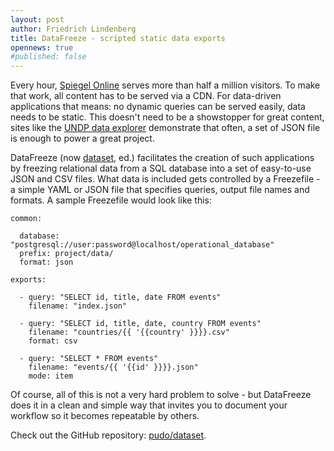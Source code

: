 ```yaml
---
layout: post
author: Friedrich Lindenberg
title: DataFreeze - scripted static data exports
opennews: true
#published: false
---
```


Every hour, [Spiegel Online](http://spiegel.de) serves more than half a million visitors. To
make that work, all content has to be served via a CDN. For data-driven 
applications that means: no dynamic queries can be served easily, data 
needs to be static. This doesn't need to be a showstopper for great
content, sites like the [UNDP data explorer](http://open.undp.org/)
demonstrate that often, a set of JSON file is enough to power a great
project. 

DataFreeze (now [dataset](https://github.com/pudo/dataset), ed.) facilitates
the creation of such applications by freezing relational data from a 
SQL database into a set of easy-to-use JSON and CSV files. What data is
included gets controlled by a Freezefile - a simple YAML or JSON file
that specifies queries, output file names and formats. A sample
Freezefile would look like this:
  
    common:

      database: "postgresql://user:password@localhost/operational_database"
      prefix: project/data/
      format: json

    exports:

      - query: "SELECT id, title, date FROM events"
        filename: "index.json"

      - query: "SELECT id, title, date, country FROM events"
        filename: "countries/{{ '{{country' }}}}.csv"
        format: csv

      - query: "SELECT * FROM events"
        filename: "events/{{ '{{id' }}}}.json"
        mode: item

Of course, all of this is not a very hard problem to solve - but
DataFreeze does it in a clean and simple way that invites you to
document your workflow so it becomes repeatable by others.

Check out the GitHub repository: [pudo/dataset](https://github.com/pudo/dataset).


